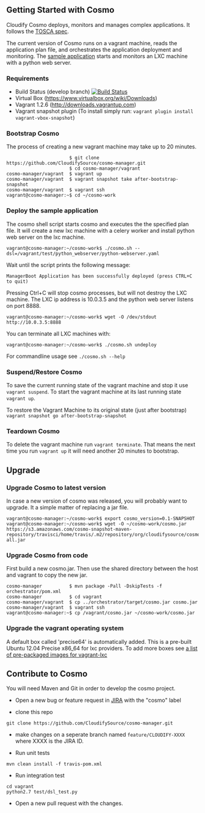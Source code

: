 ## Getting Started with Cosmo ##

Cloudify Cosmo deploys, monitors and manages complex applications. It follows the [TOSCA spec](https://www.oasis-open.org/committees/tosca).

The current version of Cosmo runs on a vagrant machine, reads the application plan file, and orchestrates the application deployment and monitoring.
The [sample application](vagrant/test/python_webserver/python-webserver.yaml) starts and monitors an LXC machine with a python web server. 

### Requirements ###
- Build Status (develop branch) [![Build Status](https://secure.travis-ci.org/CloudifySource/cosmo-manager.png?branch=develop)](http://travis-ci.org/CloudifySource/cosmo-manager)
- Virtual Box (https://www.virtualbox.org/wiki/Downloads)
- Vagrant 1.2.6 (http://downloads.vagrantup.com)
- Vagrant snapshot plugin (To install simply run: `vagrant plugin install vagrant-vbox-snapshot`)


### Bootstrap Cosmo ###

The process of creating a new vagrant machine may take up to 20 minutes.

```
                       $ git clone https://github.com/CloudifySource/cosmo-manager.git
                       $ cd cosmo-manager/vagrant
cosmo-manager/vagrant  $ vagrant up
cosmo-manager/vagrant  $ vagrant snapshot take after-bootstrap-snapshot
cosmo-manager/vagrant  $ vagrant ssh
vagrant@cosmo-manager:~$ cd ~/cosmo-work
```

### Deploy the sample application ###

The cosmo shell script starts cosmo and executes the the specified plan file. It will create a new lxc machine with a celery worker and install python web server on the lxc machine.
```
vagrant@cosmo-manager:~/cosmo-work$ ./cosmo.sh --dsl=/vagrant/test/python_webserver/python-webserver.yaml
```

Wait until the script prints the following message:
```
ManagerBoot Application has been successfully deployed (press CTRL+C to quit)
```

Pressing Ctrl+C will stop cosmo processes, but will not destroy the LXC machine.
The LXC ip address is 10.0.3.5 and the python web server listens on port 8888.
```
vagrant@cosmo-manager:~/cosmo-work$ wget -O /dev/stdout http://10.0.3.5:8888
```
You can terminate all LXC machines with:
```
vagrant@cosmo-manager:~/cosmo-work$ ./cosmo.sh undeploy
```

For commandline usage see `./cosmo.sh --help`

### Suspend/Restore Cosmo ###
To save the current running state of the vagrant machine and stop it use `vagrant suspend`.
To start the vagrant machine at its last running state `vagrant up`.

To restore the Vagrant Machine to its original state (just after bootstrap) `vagrant snapshot go after-bootstrap-snapshot`

### Teardown Cosmo ###
To delete the vagrant machine run `vagrant terminate`.
That means the next time you run `vagrant up` it will need another 20 minutes to bootstrap.

## Upgrade ##

### Upgrade Cosmo to latest version ###

In case a new version of cosmo was released, you will probably want to upgrade.
It a simple matter of replacing a jar file.

```
vagrant@cosmo-manager:~/cosmo-work$ export cosmo_version=0.1-SNAPSHOT
vagrant@cosmo-manager:~/cosmo-work$ wget -O ~/cosmo-work/cosmo.jar https://s3.amazonaws.com/cosmo-snapshot-maven-repository/travisci/home/travis/.m2/repository/org/cloudifysource/cosmo/orchestrator/${cosmo_version}/orchestrator-${cosmo_version}-all.jar
```

### Upgrade Cosmo from code ###

First build a new cosmo.jar. Then use the shared directory between the host and vagrant to copy the new jar.

```
cosmo-manager          $ mvn package -Pall -DskipTests -f orchestrator/pom.xml
cosmo-manager          $ cd vagrant
cosmo-manager/vagrant  $ cp ../orchestrator/target/cosmo.jar cosmo.jar
cosmo-manager/vagrant  $ vagrant ssh
vagrant@cosmo-manager:~$ cp /vagrant/cosmo.jar ~/cosmo-work/cosmo.jar
```

### Upgrade the vagrant operating system ###
A default box called 'precise64' is automatically added.
This is a pre-built Ubuntu 12.04 Precise x86_64 for lxc providers.
To add more boxes see [a list of pre-packaged images for vagrant-lxc](https://github.com/fgrehm/vagrant-lxc/wiki/Base-boxes#available-boxes)


## Contribute to Cosmo ##

You will need Maven and Git in order to develop the cosmo project.

- Open a new bug or feature request in [JIRA](cloudifysource.atlassian.net) with the "cosmo" label

- clone this repo

```
git clone https://github.com/CloudifySource/cosmo-manager.git
```

- make changes on a seperate branch named `feature/CLOUDIFY-XXXX` where XXXX is the JIRA ID.

- Run unit tests

```
mvn clean install -f travis-pom.xml
```
    
- Run integration test

```
cd vagrant
python2.7 test/dsl_test.py
```

- Open a new pull request with the changes.
